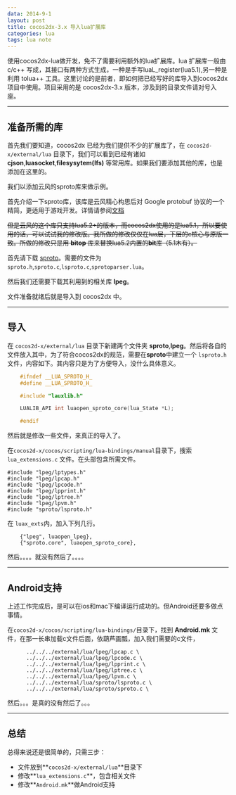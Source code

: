 ```yaml
---
data: 2014-9-1
layout: post
title: cocos2dx-3.x 导入lua扩展库
categories: lua
tags: lua note
---
```


使用cocos2dx-lua做开发，免不了需要利用额外的lua扩展库。lua 扩展库一般由 c/c++ 写成，其接口有两种方式生成，一种是手写luaL_register(lua5.1),另一种是利用 tolua++ 工具。这里讨论的是前者，即如何把已经写好的库导入到cocos2dx项目中使用。项目采用的是 cocos2dx-3.x 版本，涉及到的目录文件请对号入座。


-----------------------

## 准备所需的库

首先我们要知道，cocos2dx 已经为我们提供不少的扩展库了，在 `cocos2d-x/external/lua` 目录下，我们可以看到已经有诸如 **cjson**,**luasocket**,**filesysytem(lfs)** 等常用库。如果我们要添加其他的库，也是添加在这里的。

我们以添加云风的sproto库来做示例。

首先介绍一下sproto库，该库是云风精心构思后对 Google protobuf 协议的一个精简，更适用于游戏开发。详情请参阅[文档](https://github.com/cloudwu/sproto/blob/master/README.md)

~~但是云风的这个库只支持lua5.2+的版本，而cocos2dx使用的是lua5.1，所以要使用的话，可以试试我的修改版。我所做的修改仅仅在lua层，下层的c核心与原版一致。所做的修改只是用 **bitop** 库来替换lua5.2内置的**bit**库（5.1木有）。~~

首先请下载 [sproto](https://github.com/cloudwu/sproto)。需要的文件为 `sproto.h`,`sproto.c`,`lsproto.c`,`sprotoparser.lua`。

然后我们还需要下载其利用到的相关库 **lpeg**。

文件准备就绪后就是导入到 cocos2dx 中。

---------------------

## 导入


在 `cocos2d-x/external/lua` 目录下新建两个文件夹 **sproto**,**lpeg**。然后将各自的文件放入其中，为了符合cocos2dx的规范，需要在**sproto**中建立一个 `lsproto.h` 文件，内容如下。其内容只是为了方便导入，没什么具体意义。

```c
    #ifndef __LUA_SPROTO_H_
    #define __LUA_SPROTO_H_

    #include "lauxlib.h"

    LUALIB_API int luaopen_sproto_core(lua_State *L);

    #endif
```


然后就是修改一些文件，来真正的导入了。

在`cocos2d-x/cocos/scripting/lua-bindings/manual`目录下，搜索 `lua_extensions.c` 文件。在头部包含所需文件。

    #include "lpeg/lptypes.h"
    #include "lpeg/lpcap.h"
    #include "lpeg/lpcode.h"
    #include "lpeg/lpprint.h"
    #include "lpeg/lptree.h"
    #include "lpeg/lpvm.h"
    #include "sproto/lsproto.h"



在 `luax_exts`内，加入下列几行。

        {"lpeg", luaopen_lpeg},
        {"sproto.core", luaopen_sproto_core},

然后。。。。就没有然后了。。。。

----------------------

## Android支持


上述工作完成后，是可以在ios和mac下编译运行成功的。但Android还要多做点事情。


在`cocos2d-x/cocos/scripting/lua-bindings/`目录下，找到 **Android.mk** 文件，在那一长串加载c文件后面，依葫芦画瓢，加入我们需要的c文件，

          ../../../external/lua/lpeg/lpcap.c \
          ../../../external/lua/lpeg/lpcode.c \
          ../../../external/lua/lpeg/lpprint.c \
          ../../../external/lua/lpeg/lptree.c \
          ../../../external/lua/lpeg/lpvm.c \
          ../../../external/lua/sproto/lsproto.c \
          ../../../external/lua/sproto/sproto.c \

然后。。。是真的没有然后了。。。

---------------------

## 总结

总得来说还是很简单的，只需三步：

* 文件放到**`cocos2d-x/external/lua`**目录下
* 修改**`lua_extensions.c`**，包含相关文件
* 修改**`Android.mk`**做Android支持


